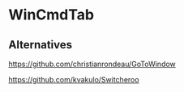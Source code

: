 # WinCmdTab

## Alternatives

https://github.com/christianrondeau/GoToWindow

https://github.com/kvakulo/Switcheroo

